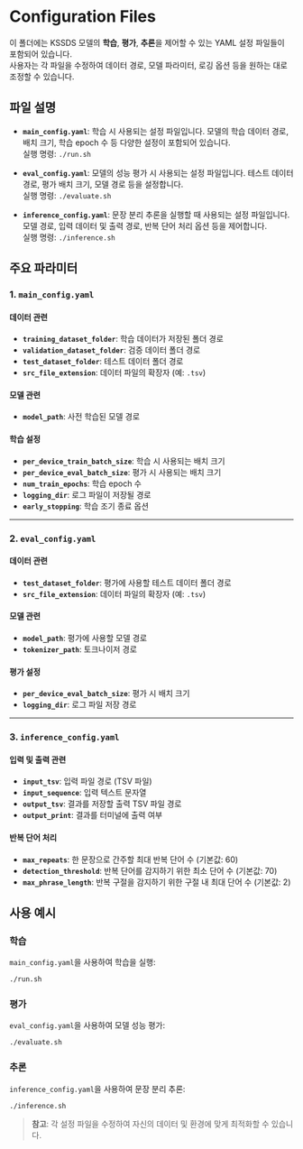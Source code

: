 # Configuration Files

이 폴더에는 KSSDS 모델의 **학습**, **평가**, **추론**을 제어할 수 있는 YAML 설정 파일들이 포함되어 있습니다.  
사용자는 각 파일을 수정하여 데이터 경로, 모델 파라미터, 로깅 옵션 등을 원하는 대로 조정할 수 있습니다.

## 파일 설명

- **`main_config.yaml`**: 학습 시 사용되는 설정 파일입니다. 모델의 학습 데이터 경로, 배치 크기, 학습 epoch 수 등 다양한 설정이 포함되어 있습니다.  
  실행 명령: `./run.sh`

- **`eval_config.yaml`**: 모델의 성능 평가 시 사용되는 설정 파일입니다. 테스트 데이터 경로, 평가 배치 크기, 모델 경로 등을 설정합니다.  
  실행 명령: `./evaluate.sh`

- **`inference_config.yaml`**: 문장 분리 추론을 실행할 때 사용되는 설정 파일입니다. 모델 경로, 입력 데이터 및 출력 경로, 반복 단어 처리 옵션 등을 제어합니다.  
  실행 명령: `./inference.sh`

## 주요 파라미터

### 1. `main_config.yaml`
#### 데이터 관련
- **`training_dataset_folder`**: 학습 데이터가 저장된 폴더 경로
- **`validation_dataset_folder`**: 검증 데이터 폴더 경로
- **`test_dataset_folder`**: 테스트 데이터 폴더 경로
- **`src_file_extension`**: 데이터 파일의 확장자 (예: `.tsv`)

#### 모델 관련
- **`model_path`**: 사전 학습된 모델 경로

#### 학습 설정
- **`per_device_train_batch_size`**: 학습 시 사용되는 배치 크기
- **`per_device_eval_batch_size`**: 평가 시 사용되는 배치 크기
- **`num_train_epochs`**: 학습 epoch 수
- **`logging_dir`**: 로그 파일이 저장될 경로
- **`early_stopping`**: 학습 조기 종료 옵션

---

### 2. `eval_config.yaml`
#### 데이터 관련
- **`test_dataset_folder`**: 평가에 사용할 테스트 데이터 폴더 경로
- **`src_file_extension`**: 데이터 파일의 확장자 (예: `.tsv`)

#### 모델 관련
- **`model_path`**: 평가에 사용할 모델 경로
- **`tokenizer_path`**: 토크나이저 경로

#### 평가 설정
- **`per_device_eval_batch_size`**: 평가 시 배치 크기
- **`logging_dir`**: 로그 파일 저장 경로

---

### 3. `inference_config.yaml`
#### 입력 및 출력 관련
- **`input_tsv`**: 입력 파일 경로 (TSV 파일)
- **`input_sequence`**: 입력 텍스트 문자열
- **`output_tsv`**: 결과를 저장할 출력 TSV 파일 경로
- **`output_print`**: 결과를 터미널에 출력 여부

#### 반복 단어 처리
- **`max_repeats`**: 한 문장으로 간주할 최대 반복 단어 수 (기본값: 60)
- **`detection_threshold`**: 반복 단어를 감지하기 위한 최소 단어 수 (기본값: 70)
- **`max_phrase_length`**: 반복 구절을 감지하기 위한 구절 내 최대 단어 수 (기본값: 2)

## 사용 예시

### 학습
`main_config.yaml`을 사용하여 학습을 실행:

```bash
./run.sh
```

### 평가
`eval_config.yaml`을 사용하여 모델 성능 평가:

```bash
./evaluate.sh
```

### 추론
`inference_config.yaml`을 사용하여 문장 분리 추론:

```bash
./inference.sh
```

> **참고**: 각 설정 파일을 수정하여 자신의 데이터 및 환경에 맞게 최적화할 수 있습니다.